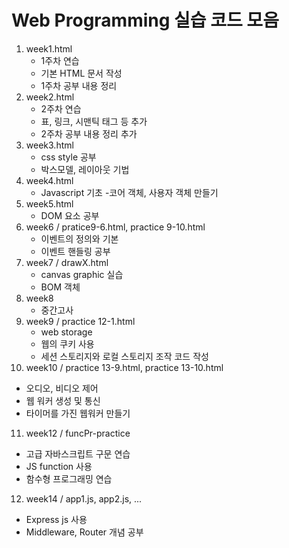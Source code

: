 # Web Programming 실습 코드 모음

1. week1.html
   - 1주차 연습
   - 기본 HTML 문서 작성
   - 1주차 공부 내용 정리
2. week2.html
   - 2주차 연습
   - 표, 링크, 시맨틱 태그 등 추가
   - 2주차 공부 내용 정리 추가
3. week3.html
   - css style 공부
   - 박스모델, 레이아웃 기법
4. week4.html
   - Javascript 기초
   -코어 객체, 사용자 객체 만들기
5. week5.html
   - DOM 요소 공부
6. week6 / pratice9-6.html, practice 9-10.html
   - 이벤트의 정의와 기본
   - 이벤트 핸들링 공부
7. week7 / drawX.html
   - canvas graphic 실습
   - BOM 객체
8. week8
   - 중간고사
9. week9 / practice 12-1.html
   - web storage
   - 웹의 쿠키 사용
   - 세션 스토리지와 로컬 스토리지 조작 코드 작성
10. week10 / practice 13-9.html, practice 13-10.html
   - 오디오, 비디오 제어
   - 웹 워커 생성 및 통신
   - 타이머를 가진 웹워커 만들기
11. week12 / funcPr-practice
   - 고급 자바스크립트 구문 연습
   - JS function 사용
   - 함수형 프로그래밍 연습
12. week14 / app1.js, app2.js, ...
   - Express js 사용
   - Middleware, Router 개념 공부
